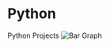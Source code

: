 # Python
Python Projects
![Bar Graph](https://user-images.githubusercontent.com/113436622/192867218-a86fc699-00ee-4b59-8da3-8a1fa4be650f.png)
